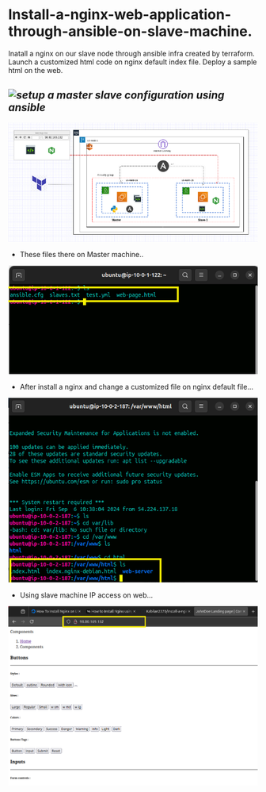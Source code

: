 # Install-a-nginx-web-application-through-ansible-on-slave-machine.
Inatall a nginx on our slave node through ansible infra created by terraform.
Launch a customized html code on nginx default index file. Deploy a sample html on the web.

## *![setup a master slave configuration using ansible](https://github.com/Kabilan2370/setup-a-master-slave-configuration-using-ansible)*

![image](NginxArchi.png)

- These files there on Master machine..

![image](./sample/1.png)

- After install a nginx and change a customized file on nginx default file...

![image](./sample/2.png)

- Using slave machine IP access on web...

![image](./sample/4.png)


